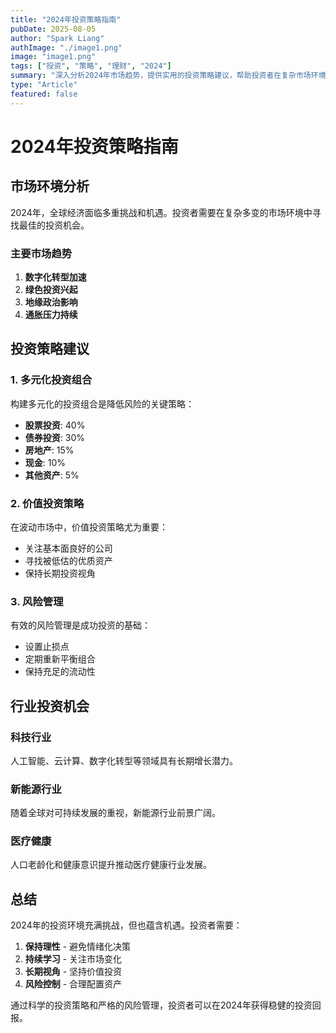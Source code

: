 ```yaml
---
title: "2024年投资策略指南"
pubDate: 2025-08-05
author: "Spark Liang"
authImage: "./image1.png"
image: "image1.png"
tags: ["投资", "策略", "理财", "2024"]
summary: "深入分析2024年市场趋势，提供实用的投资策略建议，帮助投资者在复杂市场环境中做出明智决策。"
type: "Article"
featured: false
---
```


# 2024年投资策略指南

## 市场环境分析

2024年，全球经济面临多重挑战和机遇。投资者需要在复杂多变的市场环境中寻找最佳的投资机会。

### 主要市场趋势

1. **数字化转型加速**
2. **绿色投资兴起**
3. **地缘政治影响**
4. **通胀压力持续**

## 投资策略建议

### 1. 多元化投资组合

构建多元化的投资组合是降低风险的关键策略：

- **股票投资**: 40%
- **债券投资**: 30%
- **房地产**: 15%
- **现金**: 10%
- **其他资产**: 5%

### 2. 价值投资策略

在波动市场中，价值投资策略尤为重要：

- 关注基本面良好的公司
- 寻找被低估的优质资产
- 保持长期投资视角

### 3. 风险管理

有效的风险管理是成功投资的基础：

- 设置止损点
- 定期重新平衡组合
- 保持充足的流动性

## 行业投资机会

### 科技行业
人工智能、云计算、数字化转型等领域具有长期增长潜力。

### 新能源行业
随着全球对可持续发展的重视，新能源行业前景广阔。

### 医疗健康
人口老龄化和健康意识提升推动医疗健康行业发展。

## 总结

2024年的投资环境充满挑战，但也蕴含机遇。投资者需要：

1. **保持理性** - 避免情绪化决策
2. **持续学习** - 关注市场变化
3. **长期视角** - 坚持价值投资
4. **风险控制** - 合理配置资产

通过科学的投资策略和严格的风险管理，投资者可以在2024年获得稳健的投资回报。